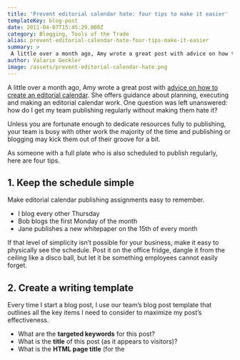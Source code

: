 ```yaml
---
title: 'Prevent editorial calendar hate: four tips to make it easier'
templateKey: blog-post
date: 2011-04-07T15:45:29.000Z
category: Blogging, Tools of the Trade
alias: prevent-editorial-calendar-hate-four-tips-make-it-easier
summary: > 
 A little over a month ago, Amy wrote a great post with advice on how to create an editorial calendar. She offers guidance about planning, executing and making an editorial calendar work. One question was left unanswered: how do I get my team publishing regularly without making them hate it?
author: Valarie Geckler
image: /assets/prevent-editorial-calendar-hate.png
---
```


A little over a month ago, Amy wrote a great post with [advice on how to create an editorial calendar](http://www.digett.com/blog/02/23/2011/how-create-editorial-calendar). She offers guidance about planning, executing and making an editorial calendar work. One question was left unanswered: how do I get my team publishing regularly without making them hate it?

Unless you are fortunate enough to dedicate resources fully to publishing, your team is busy with other work the majority of the time and publishing or blogging may kick them out of their groove for a bit.

As someone with a full plate who is also scheduled to publish regularly, here are four tips.

1\. Keep the schedule simple
----------------------------

Make editorial calendar publishing assignments easy to remember.

*   I blog every other Thursday
*   Bob blogs the first Monday of the month
*   Jane publishes a new whitepaper on the 15th of every month

If that level of simplicity isn’t possible for your business, make it easy to physically see the schedule. Post it on the office fridge, dangle it from the ceiling like a disco ball, but let it be something employees cannot easily forget.

2\. Create a writing template
-----------------------------

Every time I start a blog post, I use our team’s blog post template that outlines all the key items I need to consider to maximize my post’s effectiveness.

*   What are the **targeted keywords** for this post?
*   What is the **title** of this post (as it appears to visitors)?
*   What is the **HTML page title** (for the <title> tag as it appears to search engines)?
*   What is the **meta description** for this post?
*   What category **tags** will I assign to this post?
*   What **image** will I use for this post? How will I name it and tag it?

3\. Encourage a culture shift
-----------------------------

Push hard to keep everyone on track for a few weeks or through a few scheduled cycles. **Watch for and nurture a culture shift where publishing becomes second nature.**

It may be peer pressure, professional competition or a sense of responsibility, but knowing that everyone published on time this week is a strong motivating factor to make sure I do too.

4\. Share the results and success
---------------------------------

Let the team know when a post generates a traffic boost, gets a ton of comment activity or shot up Google for its targeted keywords. It’s encouraging to know that sticking to the editorial calendar produces results.

\[Image: [David Vignoni](https://commons.wikimedia.org/wiki/File:Nuvola_apps_date.svg)\]